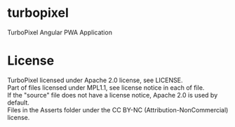 # turbopixel
TurboPixel Angular PWA Application

# License
TurboPixel licensed under Apache 2.0 license, see LICENSE.  
Part of files licensed under MPL1.1, see license notice in each of file.  
If the "source" file does not have a license notice, Apache 2.0 is used by default.  
Files in the Asserts folder under the CC BY-NC (Attribution-NonCommercial) license.  
